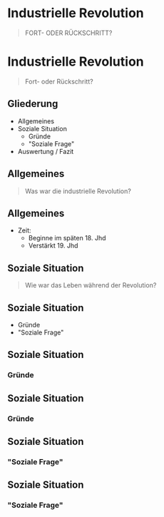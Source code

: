 # Industrielle Revolution
> FORT- ODER RÜCKSCHRITT?



# Industrielle Revolution
> Fort- oder Rückschritt?



## Gliederung
+ Allgemeines
+ Soziale Situation
  + Gründe
  + "Soziale Frage"
+ Auswertung / Fazit



## Allgemeines

> Was war die industrielle Revolution?


## Allgemeines

+ Zeit:
  + Beginne im späten 18. Jhd
  + Verstärkt 19. Jhd
 


## Soziale Situation

> Wie war das Leben während der Revolution?


## Soziale Situation
+ Gründe
+ "Soziale Frage"


## Soziale Situation <!-- .slide: data-transition="none-out" -->
### Gründe


## Soziale Situation <!-- .slide: data-transition="none-in" -->
### Gründe


## Soziale Situation <!-- .slide: data-transition="none-out" -->
### "Soziale Frage"


## Soziale Situation <!-- .slide: data-transition="none-in" -->
### "Soziale Frage"



